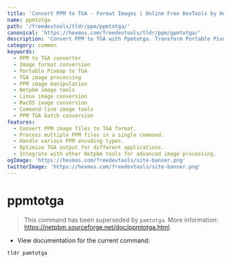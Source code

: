 ```yaml
---
title: 'Convert PPM to TGA - Format Images | Online Free DevTools by Hexmos'
name: ppmtotga
path: '/freedevtools/tldr/ppm/ppmtotga/'
canonical: 'https://hexmos.com/freedevtools/tldr/ppm/ppmtotga/'
description: 'Convert PPM to TGA with Ppmtotga. Transform Portable Pixmap images to Truevision TGA format using command line. Free online tool, no registration required.'
category: common
keywords:
  - PPM to TGA converter
  - Image format conversion
  - Portable Pixmap to TGA
  - TGA image processing
  - PPM image manipulation
  - Netpbm image tools
  - Linux image conversion
  - MacOS image conversion
  - Command-line image tools
  - PPM TGA batch conversion
features:
  - Convert PPM image files to TGA format.
  - Process multiple PPM files in a single command.
  - Handle various PPM encoding types.
  - Optimize TGA output for different applications.
  - Integrate with other Netpbm tools for advanced image processing.
ogImage: 'https://hexmos.com/freedevtools/site-banner.png'
twitterImage: 'https://hexmos.com/freedevtools/site-banner.png'
---
```


# ppmtotga

> This command has been superseded by `pamtotga`.
> More information: <https://netpbm.sourceforge.net/doc/ppmtotga.html>.

- View documentation for the current command:

`tldr pamtotga`

